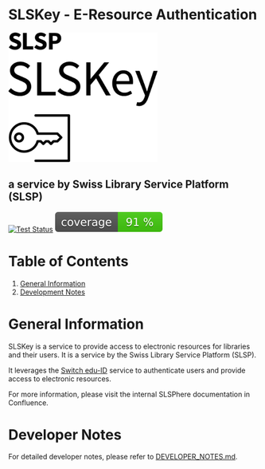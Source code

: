 
# SLSKey - E-Resource Authentication

<!-- Logo -->
<p align="left" >
  <picture>
    <source width="300" media="(prefers-color-scheme: dark)" srcset="./public/images/slskey_logo_full_white.png">
    <img width="300" alt="Shows black logo on white mode." src="/public/images/slskey_logo_full_black.png">
  </picture>
</p>

## a service by Swiss Library Service Platform (SLSP)

<!-- Badges -->
<p align="left">
  <a href="https://github.com/Swiss-Library-Service-Platform/slskey-backend/actions/workflows/pest_tests.yml"><img src="https://github.com/Swiss-Library-Service-Platform/slskey-backend/actions/workflows/pest_tests.yml/badge.svg" alt="Test Status"></a>
  <a href="https://github.com/Swiss-Library-Service-Platform/slskey-backend/actions/workflows/pest_tests.yml"><img src="https://raw.githubusercontent.com/Swiss-Library-Service-Platform/slskey-backend/coverage-badge/coverage.svg" alt="Coverage"></a>
</p>


# Table of Contents

1. [General Information](#general-information)
1. [Development Notes](#development-notes)

# General Information

SLSKey is a service to provide access to electronic resources for libraries and their users. It is a service by the Swiss Library Service Platform (SLSP).

It leverages the [Switch edu-ID](https://eduid.ch/) service to authenticate users and provide access to electronic resources.

For more information, please visit the internal SLSPhere documentation in Confluence.

# Developer Notes

For detailed developer notes, please refer to [DEVELOPER_NOTES.md](DEVELOPER_NOTES.md).
